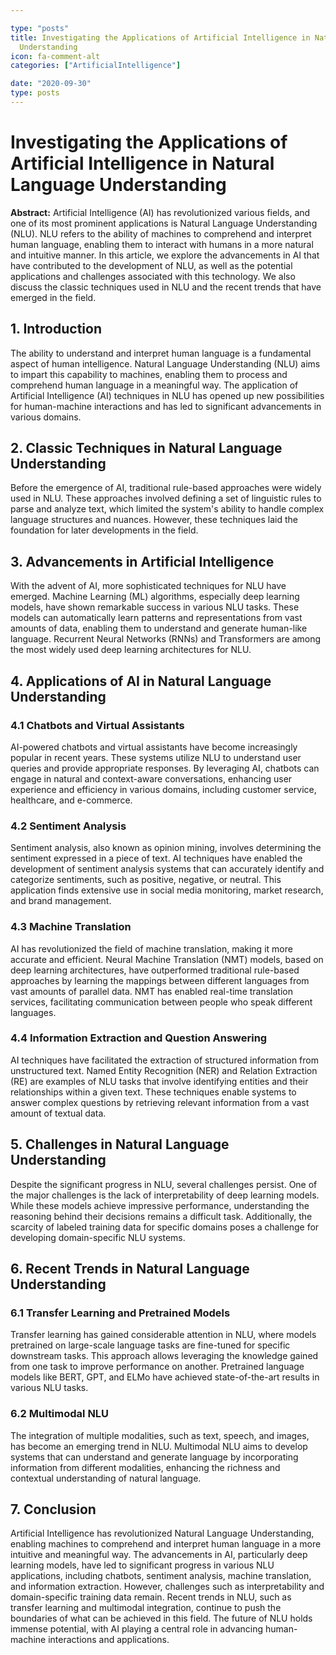 ```yaml
---

type: "posts"
title: Investigating the Applications of Artificial Intelligence in Natural Language
  Understanding
icon: fa-comment-alt
categories: ["ArtificialIntelligence"]

date: "2020-09-30"
type: posts
---
```





# Investigating the Applications of Artificial Intelligence in Natural Language Understanding

**Abstract:**
Artificial Intelligence (AI) has revolutionized various fields, and one of its most prominent applications is Natural Language Understanding (NLU). NLU refers to the ability of machines to comprehend and interpret human language, enabling them to interact with humans in a more natural and intuitive manner. In this article, we explore the advancements in AI that have contributed to the development of NLU, as well as the potential applications and challenges associated with this technology. We also discuss the classic techniques used in NLU and the recent trends that have emerged in the field.

## 1. Introduction
The ability to understand and interpret human language is a fundamental aspect of human intelligence. Natural Language Understanding (NLU) aims to impart this capability to machines, enabling them to process and comprehend human language in a meaningful way. The application of Artificial Intelligence (AI) techniques in NLU has opened up new possibilities for human-machine interactions and has led to significant advancements in various domains.

## 2. Classic Techniques in Natural Language Understanding
Before the emergence of AI, traditional rule-based approaches were widely used in NLU. These approaches involved defining a set of linguistic rules to parse and analyze text, which limited the system's ability to handle complex language structures and nuances. However, these techniques laid the foundation for later developments in the field.

## 3. Advancements in Artificial Intelligence
With the advent of AI, more sophisticated techniques for NLU have emerged. Machine Learning (ML) algorithms, especially deep learning models, have shown remarkable success in various NLU tasks. These models can automatically learn patterns and representations from vast amounts of data, enabling them to understand and generate human-like language. Recurrent Neural Networks (RNNs) and Transformers are among the most widely used deep learning architectures for NLU.

## 4. Applications of AI in Natural Language Understanding
### 4.1 Chatbots and Virtual Assistants
AI-powered chatbots and virtual assistants have become increasingly popular in recent years. These systems utilize NLU to understand user queries and provide appropriate responses. By leveraging AI, chatbots can engage in natural and context-aware conversations, enhancing user experience and efficiency in various domains, including customer service, healthcare, and e-commerce.

### 4.2 Sentiment Analysis
Sentiment analysis, also known as opinion mining, involves determining the sentiment expressed in a piece of text. AI techniques have enabled the development of sentiment analysis systems that can accurately identify and categorize sentiments, such as positive, negative, or neutral. This application finds extensive use in social media monitoring, market research, and brand management.

### 4.3 Machine Translation
AI has revolutionized the field of machine translation, making it more accurate and efficient. Neural Machine Translation (NMT) models, based on deep learning architectures, have outperformed traditional rule-based approaches by learning the mappings between different languages from vast amounts of parallel data. NMT has enabled real-time translation services, facilitating communication between people who speak different languages.

### 4.4 Information Extraction and Question Answering
AI techniques have facilitated the extraction of structured information from unstructured text. Named Entity Recognition (NER) and Relation Extraction (RE) are examples of NLU tasks that involve identifying entities and their relationships within a given text. These techniques enable systems to answer complex questions by retrieving relevant information from a vast amount of textual data.

## 5. Challenges in Natural Language Understanding
Despite the significant progress in NLU, several challenges persist. One of the major challenges is the lack of interpretability of deep learning models. While these models achieve impressive performance, understanding the reasoning behind their decisions remains a difficult task. Additionally, the scarcity of labeled training data for specific domains poses a challenge for developing domain-specific NLU systems.

## 6. Recent Trends in Natural Language Understanding
### 6.1 Transfer Learning and Pretrained Models
Transfer learning has gained considerable attention in NLU, where models pretrained on large-scale language tasks are fine-tuned for specific downstream tasks. This approach allows leveraging the knowledge gained from one task to improve performance on another. Pretrained language models like BERT, GPT, and ELMo have achieved state-of-the-art results in various NLU tasks.

### 6.2 Multimodal NLU
The integration of multiple modalities, such as text, speech, and images, has become an emerging trend in NLU. Multimodal NLU aims to develop systems that can understand and generate language by incorporating information from different modalities, enhancing the richness and contextual understanding of natural language.

## 7. Conclusion
Artificial Intelligence has revolutionized Natural Language Understanding, enabling machines to comprehend and interpret human language in a more intuitive and meaningful way. The advancements in AI, particularly deep learning models, have led to significant progress in various NLU applications, including chatbots, sentiment analysis, machine translation, and information extraction. However, challenges such as interpretability and domain-specific training data remain. Recent trends in NLU, such as transfer learning and multimodal integration, continue to push the boundaries of what can be achieved in this field. The future of NLU holds immense potential, with AI playing a central role in advancing human-machine interactions and applications.